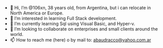 - 👋 Hi, I’m @106xn, 38 years old, from Argentina, but i can relocate in North America or Europe.
- 👀 I’m interested in learning Full Stack development.
- 🌱 I’m currently learning Sql using Visual Basic, and Hyper-v.
- 💞️ I’m looking to collaborate on enterprises and small clients around the world.
- 📫 How to reach me (here) o by mail to: abaudracco@yahoo.com.ar

<!---
106xn/106xn is a ✨ special ✨ repository because its `README.md` (this file) appears on your GitHub profile.
You can click the Preview link to take a look at your changes.
--->
